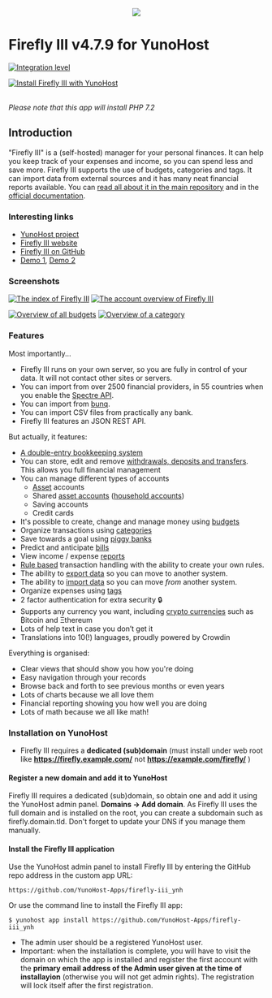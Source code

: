 <p align="center"><img src="https://firefly-iii.org/static/img/logo-small-new.png"></p>

# Firefly III v4.7.9 for YunoHost

[![Integration level](https://dash.yunohost.org/integration/Firefly-III.svg)](https://ci-apps.yunohost.org/jenkins/job/firefly-iii%20%28Community%29/lastBuild/consoleFull)  

[![Install Firefly III with YunoHost](https://install-app.yunohost.org/install-with-yunohost.png)](https://install-app.yunohost.org/?app=firefly-iii)<br><br>


*Please note that this app will install PHP 7.2*

## Introduction
"Firefly III" is a (self-hosted) manager for your personal finances. It can help you keep track of your expenses and income, so you can spend less and save more. Firefly III supports the use of budgets, categories and tags. It can import data from external sources and it has many neat financial reports available. You can [read all about it in the main repository](https://github.com/firefly-iii/firefly-iii) and in the [official documentation](https://firefly-iii.readthedocs.io/en/latest/).

### Interesting links

- [YunoHost project](https://yunohost.org)
- [Firefly III website](https://firefly-iii.org/)
- [Firefly III on GitHub](https://github.com/firefly-iii/firefly-iii)
- [Demo 1](https://demo.firefly-iii.org/login), [Demo 2](http://www.softaculous.com/softaculous/demos/Firefly_III)

### Screenshots

[![The index of Firefly III](https://firefly-iii.org/static/screenshots/4.7.4/tiny/index.png)](https://firefly-iii.org/static/screenshots/4.7.4/index.png) [![The account overview of Firefly III](https://firefly-iii.org/static/screenshots/4.7.4/tiny/account.png)](https://firefly-iii.org/static/screenshots/4.7.4/account.png)

[![Overview of all budgets](https://firefly-iii.org/static/screenshots/4.7.4/tiny/budget.png)](https://firefly-iii.org/static/screenshots/4.7.4/budget.png) [![Overview of a category](https://firefly-iii.org/static/screenshots/4.7.4/tiny/category.png)](https://firefly-iii.org/static/screenshots/4.7.4/category.png)

### Features

Most importantly...

* Firefly III runs on your own server, so you are fully in control of your data. It will not contact other sites or servers.
* You can import from over 2500 financial providers, in 55 countries when you enable the [Spectre API](http://firefly-iii.readthedocs.io/en/latest/import/spectre.html).
* You can import from [bunq](https://www.bunq.com/).
* You can import CSV files from practically any bank.
* Firefly III features an JSON REST API.

But actually, it features:

* [A double-entry bookkeeping system](http://firefly-iii.readthedocs.io/en/latest/concepts/transactions.html)
* You can store, edit and remove [withdrawals, deposits and transfers](http://firefly-iii.readthedocs.io/en/latest/concepts/transactions.html). This allows you full financial management
* You can manage different types of accounts
  * [Asset](http://firefly-iii.readthedocs.io/en/latest/concepts/accounts.html) accounts
  * Shared [asset accounts](http://firefly-iii.readthedocs.io/en/latest/concepts/accounts.html) ([household accounts](http://firefly-iii.readthedocs.io/en/latest/concepts/accounts.html))
  * Saving accounts
  * Credit cards
* It's possible to create, change and manage money using [budgets](http://firefly-iii.readthedocs.io/en/latest/concepts/budgets.html)
* Organize transactions using [categories](http://firefly-iii.readthedocs.io/en/latest/concepts/categories.html)
* Save towards a goal using [piggy banks](http://firefly-iii.readthedocs.io/en/latest/advanced/piggies.html)
* Predict and anticipate [bills](http://firefly-iii.readthedocs.io/en/latest/advanced/bills.html)
* View income / expense [reports](http://firefly-iii.readthedocs.io/en/latest/advanced/reports.html)
* [Rule based](http://firefly-iii.readthedocs.io/en/latest/advanced/rules.html) transaction handling with the ability to create your own rules.
* The ability to [export data](http://firefly-iii.readthedocs.io/en/latest/import/export.html) so you can move to another system.
* The ability to [import data](http://firefly-iii.readthedocs.io/en/latest/import/csv.html) so you can move _from_ another system.
* Organize expenses using [tags](http://firefly-iii.readthedocs.io/en/latest/concepts/tags.html)
* 2 factor authentication for extra security 🔒
* Supports any currency you want, including [crypto currencies](http://firefly-iii.readthedocs.io/en/latest/concepts/currencies.html) such as ₿itcoin  and Ξthereum
* Lots of help text in case you don’t get it
* Translations into 10(!) languages, proudly powered by Crowdin

Everything is organised:

* Clear views that should show you how you're doing
* Easy navigation through your records
* Browse back and forth to see previous months or even years
* Lots of charts because we all love them
* Financial reporting showing you how well you are doing
* Lots of math because we all like math!

### Installation on YunoHost

- Firefly III requires a **dedicated (sub)domain** (must install under web root like **https://firefly.example.com/** not **https://example.com/firefly/** )

#### Register a new domain and add it to YunoHost

Firefly III requires a dedicated (sub)domain, so obtain one and add it using the YunoHost admin panel. **Domains -> Add domain**. As Firefly III uses the full domain and is installed on the root, you can create a subdomain such as firefly.domain.tld. Don't forget to update your DNS if you manage them manually.
 
#### Install the Firefly III application

Use the YunoHost admin panel to install Firefly III by entering the GitHub repo address in the custom app URL:

```
https://github.com/YunoHost-Apps/firefly-iii_ynh
```

Or use the command line to install the Firefly III app:

```    
$ yunohost app install https://github.com/YunoHost-Apps/firefly-iii_ynh
```

- The admin user should be a registered YunoHost user.
- Important: when the installation is complete, you will have to visit the domain on which the app is installed and register the first account with the **primary email address of the Admin user given at the time of installayion** (otherwise you will not get admin rights). The registration will lock itself after the first registration.

